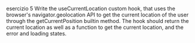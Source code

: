 esercizio 5
Write the useCurrentLocation custom hook, that uses the browser's navigator.geolocation API to get the current location of the user through the getCurrentPosition builtin method.
The hook should return the current location as well as a function to get the current location, and the error and loading states.
